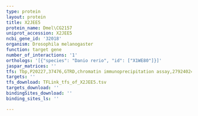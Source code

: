 ```yaml
---
type: protein
layout: protein
title: X2JEE5
protein_name: Dmel\CG2157
uniprot_accession: X2JEE5
ncbi_gene_id: '32018'
organism: Drosophila melanogaster
function: target gene
number_of_interactions: '1'
orthologs: '[{"species": "Danio rerio", "id": ["X1WE80"]}]'
jaspar_matrices: ''
tfs: Tbp,P20227,37476,GTRD,chromatin immunoprecipitation assay,27924024%5Buid%5D,No
targets: ''
tfs_download: TFLink_tfs_of_X2JEE5.tsv
targets_download: ''
bindingSites_download: ''
binding_sites_ls: ''

---
```

